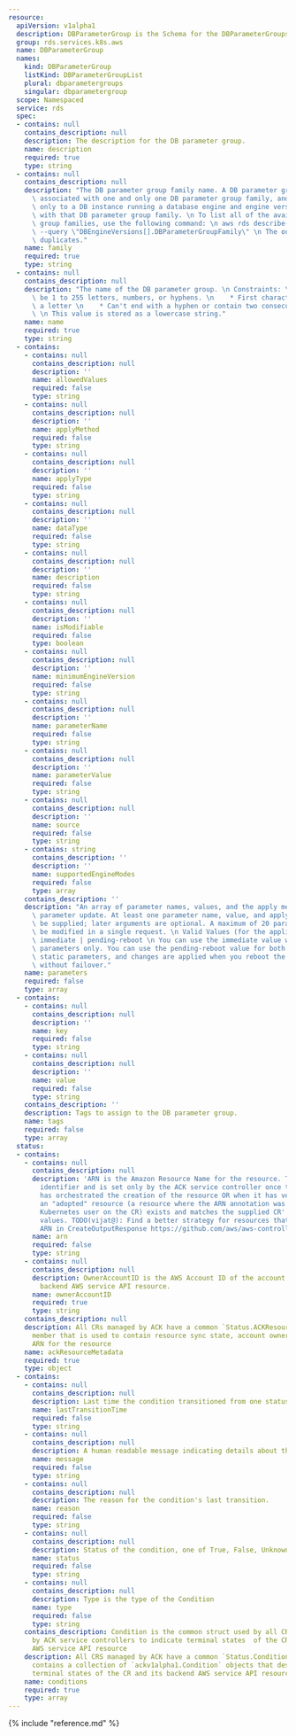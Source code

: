 ```yaml
---
resource:
  apiVersion: v1alpha1
  description: DBParameterGroup is the Schema for the DBParameterGroups API
  group: rds.services.k8s.aws
  name: DBParameterGroup
  names:
    kind: DBParameterGroup
    listKind: DBParameterGroupList
    plural: dbparametergroups
    singular: dbparametergroup
  scope: Namespaced
  service: rds
  spec:
  - contains: null
    contains_description: null
    description: The description for the DB parameter group.
    name: description
    required: true
    type: string
  - contains: null
    contains_description: null
    description: "The DB parameter group family name. A DB parameter group can be\
      \ associated with one and only one DB parameter group family, and can be applied\
      \ only to a DB instance running a database engine and engine version compatible\
      \ with that DB parameter group family. \n To list all of the available parameter\
      \ group families, use the following command: \n aws rds describe-db-engine-versions\
      \ --query \"DBEngineVersions[].DBParameterGroupFamily\" \n The output contains\
      \ duplicates."
    name: family
    required: true
    type: string
  - contains: null
    contains_description: null
    description: "The name of the DB parameter group. \n Constraints: \n    * Must\
      \ be 1 to 255 letters, numbers, or hyphens. \n    * First character must be\
      \ a letter \n    * Can't end with a hyphen or contain two consecutive hyphens\
      \ \n This value is stored as a lowercase string."
    name: name
    required: true
    type: string
  - contains:
    - contains: null
      contains_description: null
      description: ''
      name: allowedValues
      required: false
      type: string
    - contains: null
      contains_description: null
      description: ''
      name: applyMethod
      required: false
      type: string
    - contains: null
      contains_description: null
      description: ''
      name: applyType
      required: false
      type: string
    - contains: null
      contains_description: null
      description: ''
      name: dataType
      required: false
      type: string
    - contains: null
      contains_description: null
      description: ''
      name: description
      required: false
      type: string
    - contains: null
      contains_description: null
      description: ''
      name: isModifiable
      required: false
      type: boolean
    - contains: null
      contains_description: null
      description: ''
      name: minimumEngineVersion
      required: false
      type: string
    - contains: null
      contains_description: null
      description: ''
      name: parameterName
      required: false
      type: string
    - contains: null
      contains_description: null
      description: ''
      name: parameterValue
      required: false
      type: string
    - contains: null
      contains_description: null
      description: ''
      name: source
      required: false
      type: string
    - contains: string
      contains_description: ''
      description: ''
      name: supportedEngineModes
      required: false
      type: array
    contains_description: ''
    description: "An array of parameter names, values, and the apply method for the\
      \ parameter update. At least one parameter name, value, and apply method must\
      \ be supplied; later arguments are optional. A maximum of 20 parameters can\
      \ be modified in a single request. \n Valid Values (for the application method):\
      \ immediate | pending-reboot \n You can use the immediate value with dynamic\
      \ parameters only. You can use the pending-reboot value for both dynamic and\
      \ static parameters, and changes are applied when you reboot the DB instance\
      \ without failover."
    name: parameters
    required: false
    type: array
  - contains:
    - contains: null
      contains_description: null
      description: ''
      name: key
      required: false
      type: string
    - contains: null
      contains_description: null
      description: ''
      name: value
      required: false
      type: string
    contains_description: ''
    description: Tags to assign to the DB parameter group.
    name: tags
    required: false
    type: array
  status:
  - contains:
    - contains: null
      contains_description: null
      description: 'ARN is the Amazon Resource Name for the resource. This is a globally-unique
        identifier and is set only by the ACK service controller once the controller
        has orchestrated the creation of the resource OR when it has verified that
        an "adopted" resource (a resource where the ARN annotation was set by the
        Kubernetes user on the CR) exists and matches the supplied CR''s Spec field
        values. TODO(vijat@): Find a better strategy for resources that do not have
        ARN in CreateOutputResponse https://github.com/aws/aws-controllers-k8s/issues/270'
      name: arn
      required: false
      type: string
    - contains: null
      contains_description: null
      description: OwnerAccountID is the AWS Account ID of the account that owns the
        backend AWS service API resource.
      name: ownerAccountID
      required: true
      type: string
    contains_description: null
    description: All CRs managed by ACK have a common `Status.ACKResourceMetadata`
      member that is used to contain resource sync state, account ownership, constructed
      ARN for the resource
    name: ackResourceMetadata
    required: true
    type: object
  - contains:
    - contains: null
      contains_description: null
      description: Last time the condition transitioned from one status to another.
      name: lastTransitionTime
      required: false
      type: string
    - contains: null
      contains_description: null
      description: A human readable message indicating details about the transition.
      name: message
      required: false
      type: string
    - contains: null
      contains_description: null
      description: The reason for the condition's last transition.
      name: reason
      required: false
      type: string
    - contains: null
      contains_description: null
      description: Status of the condition, one of True, False, Unknown.
      name: status
      required: false
      type: string
    - contains: null
      contains_description: null
      description: Type is the type of the Condition
      name: type
      required: false
      type: string
    contains_description: Condition is the common struct used by all CRDs managed
      by ACK service controllers to indicate terminal states  of the CR and its backend
      AWS service API resource
    description: All CRS managed by ACK have a common `Status.Conditions` member that
      contains a collection of `ackv1alpha1.Condition` objects that describe the various
      terminal states of the CR and its backend AWS service API resource
    name: conditions
    required: true
    type: array
---
```

{% include "reference.md" %}
